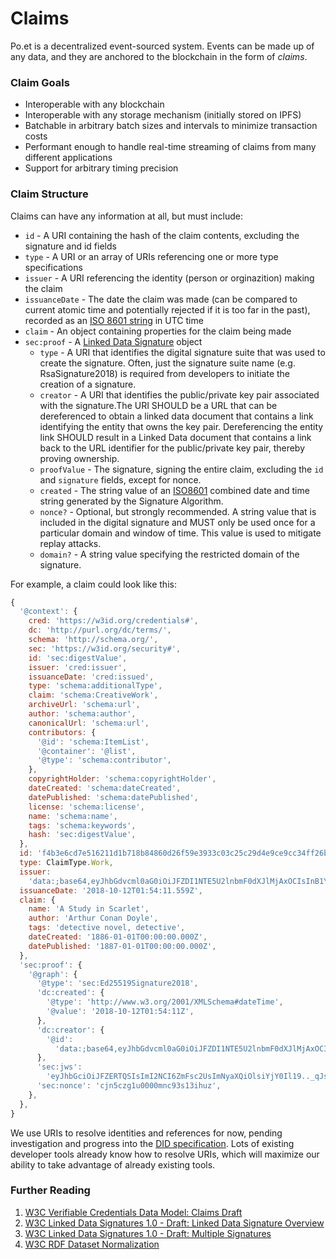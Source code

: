 # Claims

Po.et is a decentralized event-sourced system. Events can be made up of any data, and they are anchored to the blockchain in the form of _claims_.

### Claim Goals

* Interoperable with any blockchain
* Interoperable with any storage mechanism (initially stored on IPFS)
* Batchable in arbitrary batch sizes and intervals to minimize transaction costs
* Performant enough to handle real-time streaming of claims from many different applications
* Support for arbitrary timing precision

### Claim Structure

Claims can have any information at all, but must include:

* `id` - A URI containing the hash of the claim contents, excluding the signature and id fields
* `type` - A URI or an array of URIs referencing one or more type specifications
* `issuer` - A URI referencing the identity (person or orginazition) making the claim
* `issuanceDate` - The date the claim was made (can be compared to current atomic time and potentially rejected if it is too far in the past), recorded as an [ISO 8601 string](https://en.wikipedia.org/wiki/ISO_8601) in UTC time
* `claim` - An object containing properties for the claim being made
* `sec:proof` - A [Linked Data Signature](https://w3c-dvcg.github.io/ld-signatures/#linked-data-signature-overview) object
  - `type` - A URI that identifies the digital signature suite that was used to create the signature. Often, just the signature suite name (e.g. RsaSignature2018) is required from developers to initiate the creation of a signature. 
  - `creator` - A URI that identifies the public/private key pair associated with the signature.The URI SHOULD be a URL that can be 
  dereferenced to obtain a linked data document that contains a link identifying the entity that owns the key pair. 
  Dereferencing the entity link SHOULD result in a Linked Data document that contains a link back to the URL identifier 
  for the public/private key pair, thereby proving ownership.
  - `proofValue` - The signature, signing the entire claim, excluding the `id` and `signature` fields, except for nonce.
  - `created` - The string value of an [ISO8601](https://www.iso.org/standard/40874.html) combined date and time string generated by the Signature Algorithm.
  - `nonce?` - Optional, but strongly recommended. A string value that is included in the digital signature and MUST only be used once for a particular domain and window of time. This value is used to mitigate replay attacks.
  - `domain?` - A string value specifying the restricted domain of the signature.

For example, a claim could look like this:


```js
{
  '@context': {
    cred: 'https://w3id.org/credentials#',
    dc: 'http://purl.org/dc/terms/',
    schema: 'http://schema.org/',
    sec: 'https://w3id.org/security#',
    id: 'sec:digestValue',
    issuer: 'cred:issuer',
    issuanceDate: 'cred:issued',
    type: 'schema:additionalType',
    claim: 'schema:CreativeWork',
    archiveUrl: 'schema:url',
    author: 'schema:author',
    canonicalUrl: 'schema:url',
    contributors: {
      '@id': 'schema:ItemList',
      '@container': '@list',
      '@type': 'schema:contributor',
    },
    copyrightHolder: 'schema:copyrightHolder',
    dateCreated: 'schema:dateCreated',
    datePublished: 'schema:datePublished',
    license: 'schema:license',
    name: 'schema:name',
    tags: 'schema:keywords',
    hash: 'sec:digestValue',
  },
  id: 'f4b3e6cd7e516211d1b718b84860d26f59e3933c03c25c29d4e9ce9cc34ff26b',
  type: ClaimType.Work,
  issuer:
    'data:;base64,eyJhbGdvcml0aG0iOiJFZDI1NTE5U2lnbmF0dXJlMjAxOCIsInB1YmxpY0tleSI6IkdhRWZ2QURLQUw1ZXVWQjZxZ2p1djlnMkxoOVBhM2FuWkxLZjRnUlFvWVM0In0=',
  issuanceDate: '2018-10-12T01:54:11.559Z',
  claim: {
    name: 'A Study in Scarlet',
    author: 'Arthur Conan Doyle',
    tags: 'detective novel, detective',
    dateCreated: '1886-01-01T00:00:00.000Z',
    datePublished: '1887-01-01T00:00:00.000Z',
  },
  'sec:proof': {
    '@graph': {
      '@type': 'sec:Ed25519Signature2018',
      'dc:created': {
        '@type': 'http://www.w3.org/2001/XMLSchema#dateTime',
        '@value': '2018-10-12T01:54:11Z',
      },
      'dc:creator': {
        '@id':
          'data:;base64,eyJhbGdvcml0aG0iOiJFZDI1NTE5U2lnbmF0dXJlMjAxOCIsInB1YmxpY0tleSI6IkdhRWZ2QURLQUw1ZXVWQjZxZ2p1djlnMkxoOVBhM2FuWkxLZjRnUlFvWVM0In0=',
      },
      'sec:jws':
        'eyJhbGciOiJFZERTQSIsImI2NCI6ZmFsc2UsImNyaXQiOlsiYjY0Il19.._qJsUa-caH8BLds4rVLV9GuMEqxUlw6VRyfXN23Z0KHgtnJIiTnXoSzuwFF_rnIicza94Ggh5xkGAT4hZcrwBQ',
      'sec:nonce': 'cjn5czg1u0000mnc93s13ihuz',
    },
  },
}
```

We use URIs to resolve identities and references for now, pending investigation and progress into the [DID specification](https://w3c-ccg.github.io/did-spec/). Lots of existing developer tools already know how to resolve URIs, which will maximize our ability to take advantage of already existing tools.

### Further Reading
1. [W3C Verifiable Credentials Data Model: Claims Draft](https://w3c.github.io/vc-data-model/#claims)
2. [W3C Linked Data Signatures 1.0 - Draft: Linked Data Signature Overview](https://w3c-dvcg.github.io/ld-signatures/#linked-data-signature-overview)
3. [W3C Linked Data Signatures 1.0 - Draft: Multiple Signatures](https://w3c-dvcg.github.io/ld-signatures/#multiple-signatures)
4. [W3C RDF Dataset Normalization](https://json-ld.github.io/normalization/spec/)
